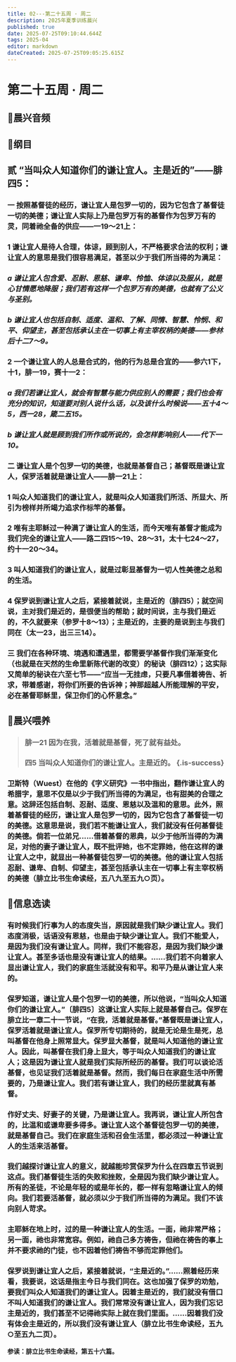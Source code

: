 ```yaml
---
title: 02---第二十五周 · 周二
description: 2025年夏季训练晨兴
published: true
date: 2025-07-25T09:10:44.644Z
tags: 2025-04
editor: markdown
dateCreated: 2025-07-25T09:05:25.615Z
---
```


# 第二十五周 · 周二
## 🎵晨兴音频

## 📖纲目

## 贰    “当叫众人知道你们的谦让宜人。主是近的”——腓四5：

### 一    按照基督徒的经历，谦让宜人是包罗一切的，因为它包含了基督徒一切的美德；谦让宜人实际上乃是包罗万有的基督作为包罗万有的灵，同着祂全备的供应——一19～21上：

### 1    谦让宜人是待人合理，体谅，顾到别人，不严格要求合法的权利；谦让宜人的意思是我们很容易满足，甚至以少于我们所当得的为满足：

### *a    谦让宜人包含爱、忍耐、恩慈、谦卑、怜恤、体谅以及服从，就是心甘情愿地降服；我们若有这样一个包罗万有的美德，也就有了公义与圣别。*

### *b    谦让宜人也包括自制、适度、温和、了解、同情、智慧、怜悯、和平、仰望主，甚至包括承认主在一切事上有主宰权柄的美德——参林后十二7～9。*

### 2    一个谦让宜人的人总是合式的，他的行为总是合宜的——参六1下，十1，腓一19，赛十一2：

### *a    我们若谦让宜人，就会有智慧与能力供应别人的需要；我们也会有充分的知识，知道要对别人说什么话，以及该什么时候说——五十4～5，西一28，箴二五15。*

### *b    谦让宜人就是顾到我们所作或所说的，会怎样影响别人——代下一10。*

### 二    谦让宜人是个包罗一切的美德，也就是基督自己；基督既是谦让宜人，保罗活着就是谦让宜人——腓一21上：

### 1    叫众人知道我们的谦让宜人，就是叫众人知道我们所活、所显大、所引为榜样并所竭力追求作标竿的基督。

### 2    唯有主耶稣过一种满了谦让宜人的生活，而今天唯有基督才能成为我们完全的谦让宜人——路二四15～19、28～31，太十七24～27，约十一20～34。

### 3    叫人知道我们的谦让宜人，就是过彰显基督为一切人性美德之总和的生活。

### 4    保罗说到谦让宜人之后，紧接着就说，主是近的（腓四5）；就空间说，主对我们是近的，是很便当的帮助；就时间说，主与我们是近的，不久就要来（参罗十8～13）；主是近的，主要的是说到主与我们同在（太一23，出三三14）。

### 三    我们在各种环境、境遇和遭遇里，都需要学基督作我们渐渐变化（也就是在天然的生命里新陈代谢的改变）的秘诀（腓四12）；这实际又简单的秘诀在六至七节——“应当一无挂虑，只要凡事借着祷告、祈求，带着感谢，将你们所要的告诉神；神那超越人所能理解的平安，必在基督耶稣里，保卫你们的心怀意念。”

## 📖晨兴喂养

>### **腓一21    因为在我，活着就是基督，死了就有益处。**
>
>### **四5    当叫众人知道你们的谦让宜人。主是近的。** {.is-success}

### 卫斯特（Wuest）在他的《字义研究》一书中指出，翻作谦让宜人的希腊字，意思不仅是以少于我们所当得的为满足，也有甜美的合理之意。这辞还包括自制、忍耐、适度、恩慈以及温和的意思。此外，照着基督徒的经历，谦让宜人是包罗一切的，因为它包含了基督徒一切的美德。这意思是说，我们若不能谦让宜人，我们就没有任何基督徒的美德。倘若一位弟兄……借着基督的恩典，以少于他所当得的为满足，对他的妻子谦让宜人，既不批评她，也不定罪她，他在这样的谦让宜人之中，就显出一种基督徒包罗一切的美德。他的谦让宜人包括忍耐、谦卑、自制、仰望主，甚至包括承认主在一切事上有主宰权柄的美德（腓立比书生命读经，五八九至五九○页）。

## 📖信息选读

### 有时候我们行事为人的态度失当，原因就是我们缺少谦让宜人。我们态度消极，话语没有恩慈，也是由于缺少谦让宜人。我们不能爱人，是因为我们没有谦让宜人。同样，我们不能容忍，是因为我们缺少谦让宜人。甚至多话也是没有谦让宜人的结果。……我们若不向着家人显出谦让宜人，我们的家庭生活就没有和平。和平乃是从谦让宜人来的。

### 保罗知道，谦让宜人是个包罗一切的美德，所以他说，“当叫众人知道你们的谦让宜人。”〔腓四5〕这谦让宜人实际上就是基督自己。保罗在腓立比一章二十一节说，“在我，活着就是基督。”基督既是谦让宜人，保罗活着就是谦让宜人。保罗所专切期待的，就是无论是生是死，总叫基督在他身上照常显大。保罗显大基督，就是叫人知道他的谦让宜人。因此，叫基督在我们身上显大，等于叫众人知道我们的谦让宜人；这是因为谦让宜人就是我们实际所经历的基督。我们可以谈论活基督，也见证我们活着就是基督。然而，我们每日在家庭生活中所需要的，乃是谦让宜人。我们若有谦让宜人，我们的经历里就真有基督。

### 作好丈夫、好妻子的关键，乃是谦让宜人。我再说，谦让宜人所包含的，比温和或谦卑要多得多。谦让宜人这个基督徒包罗一切的美德，就是基督自己。我们在家庭生活和召会生活里，都必须过一种谦让宜人的生活来活基督。

### 我们越探讨谦让宜人的意义，就越能珍赏保罗为什么在四章五节说到这点。我们基督徒生活的失败和挫败，全是因为我们缺少谦让宜人。所有的圣徒，不论是年轻的或是年长的，都一样有忽略谦让宜人的倾向。我们若要活基督，就必须以少于我们所当得的为满足。我们不该向别人苛求。

### 主耶稣在地上时，过的是一种谦让宜人的生活。一面，祂非常严格；另一面，祂也非常宽容。例如，祂自己多方祷告，但祂在祷告的事上并不要求祂的门徒，也不因着他们祷告不够而定罪他们。

### 保罗说到谦让宜人之后，紧接着就说，“主是近的。”……照着经历来看，我要说，这话是指主今日与我们同在。这也加强了保罗的劝勉，要我们叫众人知道我们的谦让宜人。因着主是近的，我们就没有借口不叫人知道我们的谦让宜人。我们常常没有谦让宜人，因为我们忘记主是近的，我们甚至不记得祂实际上就在我们里面。……因着我们没有体会主是近的，所以我们没有谦让宜人（腓立比书生命读经，五九○至五九二页）。

**参读：腓立比书生命读经，第五十六篇。**
<!-- Google tag (gtag.js) -->
<script async src="https://www.googletagmanager.com/gtag/js?id=G-1P8709Z16T"></script>
<script>
  window.dataLayer = window.dataLayer || [];
  function gtag(){dataLayer.push(arguments);}
  gtag('js', new Date());

  gtag('config', 'G-1P8709Z16T');
</script>